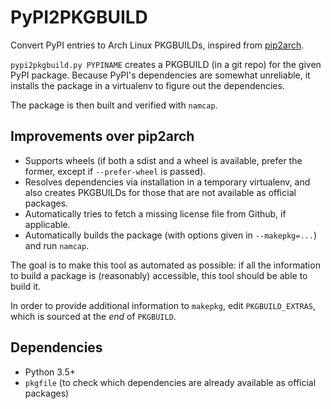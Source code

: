 PyPI2PKGBUILD
=============

Convert PyPI entries to Arch Linux PKGBUILDs, inspired from
[pip2arch](https://github.com/bluepeppers/pip2arch).

`pypi2pkgbuild.py PYPINAME` creates a PKGBUILD (in a git repo) for the given
PyPI package.  Because PyPI's dependencies are somewhat unreliable, it installs
the package in a virtualenv to figure out the dependencies.

The package is then built and verified with `namcap`.

Improvements over pip2arch
--------------------------

- Supports wheels (if both a sdist and a wheel is available, prefer the former,
  except if `--prefer-wheel` is passed).
- Resolves dependencies via installation in a temporary virtualenv, and also
  creates PKGBUILDs for those that are not available as official packages.
- Automatically tries to fetch a missing license file from Github, if
  applicable.
- Automatically builds the package (with options given in `--makepkg=...`) and
  run `namcap`.

The goal is to make this tool as automated as possible: if all the information
to build a package is (reasonably) accessible, this tool should be able to
build it.

In order to provide additional information to `makepkg`, edit
`PKGBUILD_EXTRAS`, which is sourced at the *end* of `PKGBUILD`.

Dependencies
------------

- Python 3.5+
- `pkgfile` (to check which dependencies are already available as official
  packages)
